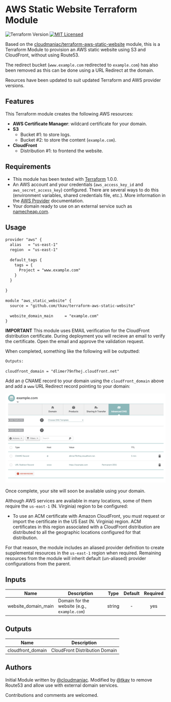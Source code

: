 # AWS Static Website Terraform Module

![Terraform Version](https://img.shields.io/badge/tf-%3E%3D1.0.0-blue.svg) [![MIT Licensed](https://img.shields.io/badge/license-MIT-green.svg)](https://tldrlegal.com/license/mit-license)

Based on the [cloudmaniac/terraform-aws-static-website](https://github.com/cloudmaniac/terraform-aws-static-website) module, this is a Terraform Module to provision an AWS static website using S3 and CloudFront, without using Route53.

The redirect bucket (`www.example.com` redirected to `example.com`) has also been removed as this can be done using a URL Redirect at the domain.

Reources have been updated to suit updated Terraform and AWS provider versions.

## Features

This Terraform module creates the following AWS resources:

* **AWS Certificate Manager**: wildcard certificate for your domain.
* **S3**
  * Bucket #1: to store logs.
  * Bucket #2: to store the content (`example.com`).
* **CloudFront**
  * Distribution #1: to frontend the website.

## Requirements

* This module has been tested with [Terraform](https://www.terraform.io/downloads.html) 1.0.0.
* An AWS account and your credentials (`aws_access_key_id` and `aws_secret_access_key`) configured. There are several ways to do this (environment variables, shared credentials file, etc.). More information in the [AWS Provider](https://www.terraform.io/docs/providers/aws/index.html) documentation.
* Your domain ready to use on an external service such as [namecheap.com](https://namecheap.com).

## Usage

```HCL
provider "aws" {
  alias   = "us-east-1"
  region  = "us-east-1"

  default_tags {
    tags = {
      Project = "www.example.com"
    }
  }

}

module "aws_static_website" {
  source = "github.com/tkav/terraform-aws-static-website"

  website_domain_main     = "example.com"
}
```

**IMPORTANT**
This module uses EMAIL verification for the CloudFront distribution certificate.
During deployment you will recieve an email to verify the certificate.
Open the email and approve the validation request. 

When completed, something like the following will be outputted:

```
Outputs:

cloudfront_domain = "dlimer79nfhej.cloudfront.net"
```

Add an `@` CNAME record to your domain using the `cloudfront_domain` above and add a `www` URL Redirect record pointing to your domain:

![DNS Records](docs/images/dns-records.png)

Once complete, your site will soon be available using your domain.

Although AWS services are available in many locations, some of them require the `us-east-1` (N. Virginia) region to be configured:

* To use an ACM certificate with Amazon CloudFront, you must request or import the certificate in the US East (N. Virginia) region. ACM certificates in this region associated with a CloudFront distribution are distributed to all the geographic locations configured for that distribution.

For that reason, the module includes an aliased provider definition to create supplemental resources in the `us-east-1` region when required. Remaining resources from the module will inherit default (un-aliased) provider configurations from the parent.

## Inputs

| Name | Description | Type | Default | Required |
|------|-------------|:----:|:-------:|:--------:|
| website_domain_main | Domain for the website (e.g., `example.com`) | string | - | yes |

## Outputs

| Name | Description |
|------|-------------|
| cloudfront_domain | CloudFront Distribution Domain |

## Authors

Initial Module written by [@cloudmaniac](https://github.com/cloudmaniac). Modified by [@tkav](https://github.com/tkav) to remove Route53 and allow use with external domain services.

Contributions and comments are welcomed.
